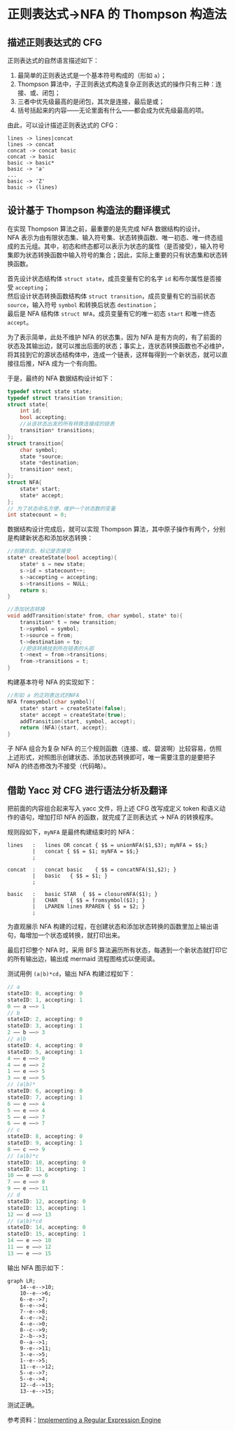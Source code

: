 # 正则表达式->NFA 的 Thompson 构造法
## 描述正则表达式的 CFG

正则表达式的自然语言描述如下：  
1. 最简单的正则表达式是一个基本符号构成的（形如 `a`）；
2. Thompson 算法中，子正则表达式构造复杂正则表达式的操作只有三种：连接、或、闭包；
3. 三者中优先级最高的是闭包，其次是连接，最后是或；
4. 括号括起来的内容——无论里面有什么——都会成为优先级最高的项。  

由此，可以设计描述正则表达式的 CFG：  
```
lines -> lines|concat
lines -> concat  
concat -> concat basic  
concat -> basic  
basic -> basic*  
basic -> 'a'
...
basic -> 'Z'
basic -> (lines)  
```

## 设计基于 Thompson 构造法的翻译模式

在实现 Thompson 算法之前，最重要的是先完成 NFA 数据结构的设计。  
NFA 表示为由有限状态集、输入符号集、状态转换函数、唯一初态、唯一终态组成的五元组。其中，初态和终态都可以表示为状态的属性（是否接受），输入符号集即为状态转换函数中输入符号的集合；因此，实际上重要的只有状态集和状态转换函数。  

首先设计状态结构体 `struct state`，成员变量有它的名字 `id` 和布尔属性是否接受 `accepting`；  
然后设计状态转换函数结构体 `struct transition`，成员变量有它的当前状态 `source`，输入符号 `symbol` 和转换后状态 `destination`；  
最后是 NFA 结构体 `struct NFA`，成员变量有它的唯一初态 `start` 和唯一终态 `accept`。  

为了表示简单，此处不维护 NFA 的状态集，因为 NFA 是有方向的，有了前面的状态及其输出边，就可以推出后面的状态；事实上，连状态转换函数也不必维护，将其挂到它的源状态结构体中，连成一个链表，这样每得到一个新状态，就可以直接往后推，NFA 成为一个有向图。

于是，最终的 NFA 数据结构设计如下：  

```c
typedef struct state state;
typedef struct transition transition;
struct state{
    int id;
    bool accepting;
    //从该状态出发的所有转换连接成的链表
    transition* transitions; 
};
struct transition{
    char symbol;
    state *source;
    state *destination;
    transition* next;
};
struct NFA{
    state* start;
    state* accept;
};
// 为了状态命名方便，维护一个状态数的变量
int statecount = 0;
```

数据结构设计完成后，就可以实现 Thompson 算法，其中原子操作有两个，分别是构建新状态和添加状态转换：  

```c
//创建状态，标记是否接受
state* createState(bool accepting){
    state* s = new state;
    s->id = statecount++;
    s->accepting = accepting;
    s->transitions = NULL;
    return s;
}

//添加状态转换
void addTransition(state* from, char symbol, state* to){
    transition* t = new transition;
    t->symbol = symbol;
    t->source = from;
    t->destination = to;
    //把该转换挂到所在链表的头部
    t->next = from->transitions;
    from->transitions = t;
}
```

构建基本符号 NFA 的实现如下：

```c
//形如 a 的正则表达式的NFA
NFA fromsymbol(char symbol){
    state* start = createState(false);
    state* accept = createState(true);
    addTransition(start, symbol, accept);
    return (NFA){start, accept};
}
```

子 NFA 组合为复杂 NFA 的三个规则函数（连接、或、碧波啊）比较容易，仿照上述形式，对照图示创建状态、添加状态转换即可，唯一需要注意的是要把子 NFA 的终态修改为不接受（代码略）。

## 借助 Yacc 对 CFG 进行语法分析及翻译

把前面的内容组合起来写入 yacc 文件，将上述 CFG 改写成定义 token 和语义动作的语句，增加打印 NFA 的函数，就完成了正则表达式 -> NFA 的转换程序。

规则段如下，`myNFA` 是最终构建结束时的 NFA：  

```yacas
lines   :   lines OR concat { $$ = unionNFA($1,$3); myNFA = $$;}
        |   concat { $$ = $1; myNFA = $$;}
        ;

concat  :   concat basic    { $$ = concatNFA($1,$2); }
        |   basic   { $$ = $1; }
        ;

basic   :   basic STAR  { $$ = closureNFA($1); }
        |   CHAR    { $$ = fromsymbol($1); }
        |   LPAREN lines RPAREN { $$ = $2; }
        ;
```

为直观展示 NFA 构建的过程，在创建状态和添加状态转换的函数里加上输出语句，每增加一个状态或转换，就打印出来。

最后打印整个 NFA 时，采用 BFS 算法遍历所有状态，每遇到一个新状态就打印它的所有输出边，输出成 mermaid 流程图格式以便阅读。

测试用例 `(a|b)*cd`，输出 NFA 构建过程如下：

```c
// a  
stateID: 0, accepting: 0  
stateID: 1, accepting: 1  
0 —— a ——> 1  
// b  
stateID: 2, accepting: 0  
stateID: 3, accepting: 1  
2 —— b ——> 3  
// a|b  
stateID: 4, accepting: 0  
stateID: 5, accepting: 1  
4 —— e ——> 0  
4 —— e ——> 2  
1 —— e ——> 5  
3 —— e ——> 5  
// (a|b)*  
stateID: 6, accepting: 0  
stateID: 7, accepting: 1  
6 —— e ——> 4  
5 —— e ——> 4  
5 —— e ——> 7  
6 —— e ——> 7  
// c  
stateID: 8, accepting: 0  
stateID: 9, accepting: 1  
8 —— c ——> 9  
// (a|b)*c  
stateID: 10, accepting: 0  
stateID: 11, accepting: 1  
10 —— e ——> 6  
7 —— e ——> 8  
9 —— e ——> 11  
// d  
stateID: 12, accepting: 0  
stateID: 13, accepting: 1  
12 —— d ——> 13  
// (a|b)*cd  
stateID: 14, accepting: 0  
stateID: 15, accepting: 1  
14 —— e ——> 10  
11 —— e ——> 12  
13 —— e ——> 15  
```

输出 NFA 图示如下：  

```mermaid
graph LR;
	14--e-->10;
	10--e-->6;
	6--e-->7;
	6--e-->4;
	7--e-->8;
	4--e-->2;
	4--e-->0;
	8--c-->9;
	2--b-->3;
	0--a-->1;
	9--e-->11;
	3--e-->5;
	1--e-->5;
	11--e-->12;
	5--e-->7;
	5--e-->4;
	12--d-->13;
	13--e-->15;
```

测试正确。

参考资料：[Implementing a Regular Expression Engine](https://deniskyashif.com/2019/02/17/implementing-a-regular-expression-engine/)